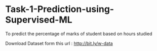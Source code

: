 # Task-1-Prediction-using-Supervised-ML
To predict the percentage of marks of student based on hours studied

Download Dataset form this url : http://bit.ly/w-data
